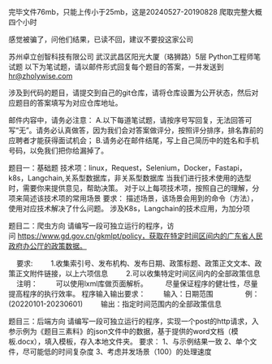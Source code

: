 完毕文件76mb，只能上传小于25mb，这是20240527-20190828   爬取完整大概四个小时

感觉被骗了，问他们结果，已读不回，建议不要投这家公司

苏州卓立创智科技有限公司
武汉武昌区阳光大厦（珞狮路）5层
Python工程师笔试题
以下为笔试题，请以邮件形式回复每个题目的答案，一并发送到 hr@zholywise.com

涉及到代码的题目，请提交到自己的git仓库，请将仓库设置为公开状态，然后对应题目的答案填写为对应仓库地址。 

邮件内容中，请务必注意：
A.以下每道笔试题，请按序号写回复，无法回答可写“无”。请务必认真做答，因为我们会对答案做评分，按照评分排序，排名靠前的应聘者才能获得面试机会；
B.请务必在邮件结尾，写上自己简历中的姓名和手机号码，以免我们把你给漏掉了。


题目一：基础题
    技术项：linux，Request，Selenium，Docker，Fastapi，k8s，Langchain,关系型数据库，非关系型数据库
    当我们进行技术使用的选型时，需要你来提供意见，帮助决策。
    对于以上每项技术项，按照自己的理解，分项来简述该技术项的常用场景
    要求：
    描述场景，该场景会用到的命令（方法），使用对应技术解决了什么问题。
    涉及K8s，Langchain的技术应用，为加分项


题目二：爬虫方向
请编写一段可独立运行的程序，访问 https://www.gd.gov.cn/gkmlpt/policy，获取在特定时间区间内的广东省人民政府办公厅的政策数据。

    要求:
        1.收集索引号、发布机构、发布日期、政策标题、政策正文文本、政策正文附件链接，以上六项信息
        2.可以收集特定时间区间内的全部政策信息
    注明：
        可以使用lxml库做页面解析。
        尽量保证程序的健壮性，尽量提高程序的执行效率。
程序输入输出要求：
        输入：日期范围                例：(20220101-20230601)
        输出：指定时间范围内的全部政策信息



题目三：后端方向
请编写一段可独立运行的程序，实现一个post的http请求，入参示例为《题目三素料》的json文件中的数据，基于提供的word文档（模板.docx），填入模板，存入本地文件夹。
要求：
1、与示例结果一致
2、单个文件，尽可能低的时间复杂度
3、考虑并发场景（100）的处理速度
